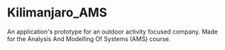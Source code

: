 # Kilimanjaro_AMS
An application's prototype for an outdoor activity focused company. Made for the Analysis And Modelling Of Systems (AMS) course.
